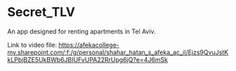 # Secret_TLV

An app designed for renting apartments in Tel Aviv.

Link to video file:
https://afekacollege-my.sharepoint.com/:f:/g/personal/shahar_hatan_s_afeka_ac_il/Ejzs9QvuJstKkLPbjBZE5UkBWb6JBIUFvUPA22RrUpg6jQ?e=4J6mSk
